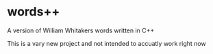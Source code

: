 # words++
A version of William Whitakers words written in C++

This is a vary new project and not intended to accuatly work right now

